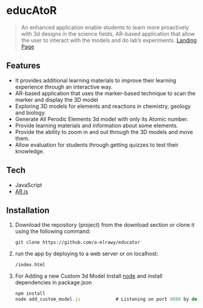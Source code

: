 # educAtoR
>  An enhanced application enable students to learn more proactively with 3d designs in the science fields, AR-based application that allow the user to interact with the models and do lab’s experiments.  [Landing  Page](https://educator-ar.netlify.app/)


## Features
- It provides additional learning materials to improve their learning experience through an interactive way. 
- AR-based application that uses the marker-based technique to scan the marker and display the 3D model
- Exploring 3D models for elements and reactions in chemistry, geology and biology.
- Generate All Perodic Elements 3d model with only its Atomic number.
- Provide learning materials and information about some elements.
- Provide the ability to zoom in and out through the 3D models and move them.
- Allow evaluation for students through getting quizzes to test their knowledge.


## Tech
- JavaScript
- [AR.js](https://github.com/AR-js-org/AR.js/)



## Installation
1. Download the repository (project) from the download section or clone it using the following command:
   ```shell
   git clone https://github.com/a-elrawy/educator
   ```
2. run the app by deploying to a web server or on localhost:
    ```shell
    /index.html
    ```
3. For Adding a new Custom 3d Model Install [node](https://nodejs.org/en/) and install dependencies in package.json
    ```js
   npm install
   node add_custom_model.js             # Listening on port 8080 by default
   ```